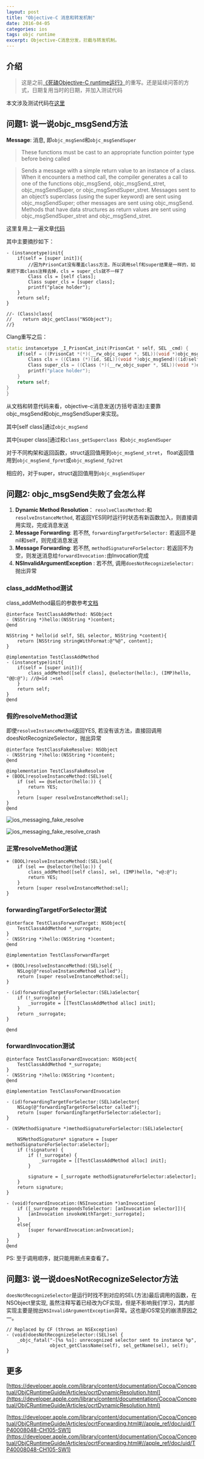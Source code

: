 ```yaml
---
layout: post
title: "Objective-C 消息和转发机制"
date: 2016-04-05
categories: ios
tags: objc runtime
excerpt: Objective-C消息分发，拦截与转发机制。
---
```


## 介绍

> 这是之前[《死磕Objective-C runtime运行》](https://segmentfault.com/a/1190000007446208)的重写。还是延续问答的方式，日期复用当时的日期，并加入测试代码

本文涉及测试代码在[这里](https://github.com/geemaple/geemaple.github.io/blob/master/_code/iOS/ObjcWarmUps/ObjcWarmUps/MessagingWarmUps.m)

## 问题1: 说一说objc_msgSend方法

**Message**: 消息, 即`objc_msgSend`和`objc_msgSendSuper`

> These functions must be cast to an appropriate function pointer type before being called

> Sends a message with a simple return value to an instance of a class.
When it encounters a method call, the compiler generates a call to one of the functions objc_msgSend, objc_msgSend_stret, objc_msgSendSuper, or objc_msgSendSuper_stret. Messages sent to an object’s superclass (using the super keyword) are sent using objc_msgSendSuper; other messages are sent using objc_msgSend. Methods that have data structures as return values are sent using objc_msgSendSuper_stret and objc_msgSend_stret.

这里复用上一遍文章[代码](https://github.com/geemaple/geemaple.github.io/blob/master/_code/iOS/ClassObject/ClassObject/main.m)

其中主要摘抄如下：
```objc
- (instancetype)init{
    if(self = [super init]){
        //因为PrisonCat没有覆盖class方法，所以调用self和super结果是一样的，如果把下面class注释去掉，cls = super_cls就不一样了
        Class cls = [self class];
        Class super_cls = [super class];
        printf("place holder");
    }
    return self;
}

//- (Class)class{
//    return objc_getClass("NSObject");
//}
```

Clang重写之后：

```c++
static instancetype _I_PrisonCat_init(PrisonCat * self, SEL _cmd) {
    if(self = ((PrisonCat *(*)(__rw_objc_super *, SEL))(void *)objc_msgSendSuper)((__rw_objc_super){(id)self, (id)class_getSuperclass(objc_getClass("PrisonCat"))}, sel_registerName("init"))){
        Class cls = ((Class (*)(id, SEL))(void *)objc_msgSend)((id)self, sel_registerName("class"));
        Class super_cls = ((Class (*)(__rw_objc_super *, SEL))(void *)objc_msgSendSuper)((__rw_objc_super){(id)self, (id)class_getSuperclass(objc_getClass("PrisonCat"))}, sel_registerName("class"));
        printf("place holder");
    }
    return self;
}
}
```

从文档和转意代码来看，objective-c消息发送(方括号语法)主要靠objc_msgSend和objc_msgSendSuper来实现。

其中[self class]通过`objc_msgSend `

其中[super class]通过和`class_getSuperclass `和`objc_msgSendSuper`

对于不同构架和返回函数，struct返回值用到`objc_msgSend_stret`， float返回值用到`objc_msgSend_fpret`或`objc_msgSend_fp2ret`

相应的，对于super，struct返回值用到`objc_msgSendSuper`


## 问题2: objc_msgSend失败了会怎么样
1. **Dynamic Method Resolution**： `resolveClassMethod:`和`resolveInstanceMethod`, 若返回YES同时运行时状态有新函数加入，则直接调用实现，完成消息发送
2. **Message Forwarding**: 若不然, `forwardingTargetForSelector:` 若返回不是nil和self，则完成消息发送
3. **Message Forwarding**: 若不然, `methodSignatureForSelector:` 若返回不为空，则发送消息给`forwardInvocation:`由Invocation完成
4. **NSInvalidArgumentException** : 若不然, 调用`doesNotRecognizeSelector:`抛出异常



### class_addMethod测试

class_addMethod最后的参数参考[文档](https://developer.apple.com/library/content/documentation/Cocoa/Conceptual/ObjCRuntimeGuide/Articles/ocrtTypeEncodings.html#//apple_ref/doc/uid/TP40008048-CH100)

```objc
@interface TestClassAddMethod: NSObject
- (NSString *)hello:(NSString *)content;
@end

NSString * hello(id self, SEL selector, NSString *content){
    return [NSString stringWithFormat:@"%@", content];
}

@implementation TestClassAddMethod
- (instancetype)init{
    if(self = [super init]){
        class_addMethod([self class], @selector(hello:), (IMP)hello, "@@:@"); //@=id :=sel
    }
    return self;
}
@end
```

### 假的resolveMethod测试

即使`resolveInstanceMethod`返回YES, 若没有该方法，直接回调用doesNotRecognizeSelector，抛出异常

```objc
@interface TestClassFakeResolve: NSObject
- (NSString *)hello:(NSString *)content;
@end

@implementation TestClassFakeResolve
+ (BOOL)resolveInstanceMethod:(SEL)sel{
    if (sel == @selector(hello:)) {
        return YES;
    }
    return [super resolveInstanceMethod:sel];
}
@end
```
![ios_messaging_fake_resolve]({{site.static}}/images/ios_messaging_fake_resolve.jpg)

![ios_messaging_fake_resolve_crash]({{site.static}}/images/ios_messaging_fake_resolve_crash.jpg)

### 正常resolveMethod测试
```objc
+ (BOOL)resolveInstanceMethod:(SEL)sel{
    if (sel == @selector(hello:)) {
        class_addMethod([self class], sel, (IMP)hello, "v@:@");
        return YES;
    }
    return [super resolveInstanceMethod:sel];
}
```

### forwardingTargetForSelector测试

```objc
@interface TestClassForwardTarget: NSObject{
    TestClassAddMethod *_surrogate;
}
- (NSString *)hello:(NSString *)content;
@end

@implementation TestClassForwardTarget

+ (BOOL)resolveInstanceMethod:(SEL)sel{
    NSLog(@"resolveInstanceMethod called");
    return [super resolveInstanceMethod:sel];
}

- (id)forwardingTargetForSelector:(SEL)aSelector{
    if (!_surrogate) {
        _surrogate = [[TestClassAddMethod alloc] init];
    }
    return _surrogate;
}

@end
```

### forwardInvocation测试
```objc
@interface TestClassForwardInvocation: NSObject{
    TestClassAddMethod *_surrogate;
}
- (NSString *)hello:(NSString *)content;
@end

@implementation TestClassForwardInvocation

- (id)forwardingTargetForSelector:(SEL)aSelector{
    NSLog(@"forwardingTargetForSelector called");
    return [super forwardingTargetForSelector:aSelector];
}

- (NSMethodSignature *)methodSignatureForSelector:(SEL)aSelector{

    NSMethodSignature* signature = [super methodSignatureForSelector:aSelector];
    if (!signature) {
        if (!_surrogate) {
            _surrogate = [[TestClassAddMethod alloc] init];
        }

        signature = [_surrogate methodSignatureForSelector:aSelector];
    }
    return signature;
}

- (void)forwardInvocation:(NSInvocation *)anInvocation{
    if ([_surrogate respondsToSelector: [anInvocation selector]]){
        [anInvocation invokeWithTarget:_surrogate];
    }
    else{
        [super forwardInvocation:anInvocation];
    }
}
@end
```

PS: 至于调用顺序，就只能用断点来查看了。

## 问题3: 说一说doesNotRecognizeSelector方法

`doesNotRecognizeSelector`是运行时找不到对应的SEL(方法)最后调用的函数，在NSObject里实现, 虽然注释写着已经改为CF实现，但是不影响我们学习，其内部实现主要是抛出`NSInvalidArgumentException`异常。这也是iOS常见的崩溃原因之一。
```objc
// Replaced by CF (throws an NSException)
- (void)doesNotRecognizeSelector:(SEL)sel {
    _objc_fatal("-[%s %s]: unrecognized selector sent to instance %p",
                object_getClassName(self), sel_getName(sel), self);
}
```

## 更多
[https://developer.apple.com/library/content/documentation/Cocoa/Conceptual/ObjCRuntimeGuide/Articles/ocrtDynamicResolution.html](https://developer.apple.com/library/content/documentation/Cocoa/Conceptual/ObjCRuntimeGuide/Articles/ocrtDynamicResolution.html)<br/>

[https://developer.apple.com/library/content/documentation/Cocoa/Conceptual/ObjCRuntimeGuide/Articles/ocrtForwarding.html#//apple_ref/doc/uid/TP40008048-CH105-SW1](https://developer.apple.com/library/content/documentation/Cocoa/Conceptual/ObjCRuntimeGuide/Articles/ocrtForwarding.html#//apple_ref/doc/uid/TP40008048-CH105-SW1)
